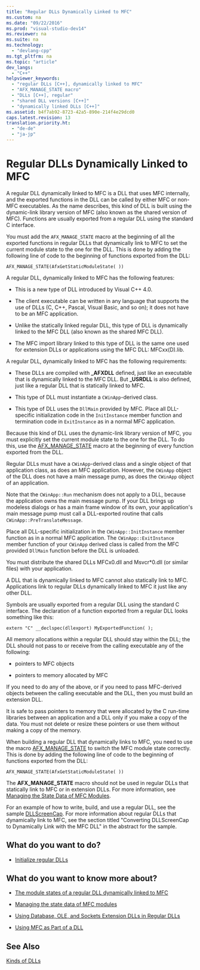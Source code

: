 ```yaml
---
title: "Regular DLLs Dynamically Linked to MFC"
ms.custom: na
ms.date: "09/22/2016"
ms.prod: "visual-studio-dev14"
ms.reviewer: na
ms.suite: na
ms.technology: 
  - "devlang-cpp"
ms.tgt_pltfrm: na
ms.topic: "article"
dev_langs: 
  - "C++"
helpviewer_keywords: 
  - "regular DLLs [C++], dynamically linked to MFC"
  - "AFX_MANAGE_STATE macro"
  - "DLLs [C++], regular"
  - "shared DLL versions [C++]"
  - "dynamically linked DLLs [C++]"
ms.assetid: b4f7ab92-8723-42a5-890e-214f4e29dcd0
caps.latest.revision: 13
translation.priority.ht: 
  - "de-de"
  - "ja-jp"
---
```

# Regular DLLs Dynamically Linked to MFC
A regular DLL dynamically linked to MFC is a DLL that uses MFC internally, and the exported functions in the DLL can be called by either MFC or non-MFC executables. As the name describes, this kind of DLL is built using the dynamic-link library version of MFC (also known as the shared version of MFC). Functions are usually exported from a regular DLL using the standard C interface.  
  
 You must add the `AFX_MANAGE_STATE` macro at the beginning of all the exported functions in regular DLLs that dynamically link to MFC to set the current module state to the one for the DLL. This is done by adding the following line of code to the beginning of functions exported from the DLL:  
  
```  
AFX_MANAGE_STATE(AfxGetStaticModuleState( ))  
```  
  
 A regular DLL, dynamically linked to MFC has the following features:  
  
-   This is a new type of DLL introduced by Visual C++ 4.0.  
  
-   The client executable can be written in any language that supports the use of DLLs (C, C++, Pascal, Visual Basic, and so on); it does not have to be an MFC application.  
  
-   Unlike the statically linked regular DLL, this type of DLL is dynamically linked to the MFC DLL (also known as the shared MFC DLL).  
  
-   The MFC import library linked to this type of DLL is the same one used for extension DLLs or applications using the MFC DLL: MFCxx(D).lib.  
  
 A regular DLL, dynamically linked to MFC has the following requirements:  
  
-   These DLLs are compiled with **_AFXDLL** defined, just like an executable that is dynamically linked to the MFC DLL. But **_USRDLL** is also defined, just like a regular DLL that is statically linked to MFC.  
  
-   This type of DLL must instantiate a `CWinApp`-derived class.  
  
-   This type of DLL uses the `DllMain` provided by MFC. Place all DLL-specific initialization code in the `InitInstance` member function and termination code in `ExitInstance` as in a normal MFC application.  
  
 Because this kind of DLL uses the dynamic-link library version of MFC, you must explicitly set the current module state to the one for the DLL. To do this, use the [AFX_MANAGE_STATE](../VS_csharp/afx_manage_state.md) macro at the beginning of every function exported from the DLL.  
  
 Regular DLLs must have a `CWinApp`-derived class and a single object of that application class, as does an MFC application. However, the `CWinApp` object of the DLL does not have a main message pump, as does the `CWinApp` object of an application.  
  
 Note that the `CWinApp::Run` mechanism does not apply to a DLL, because the application owns the main message pump. If your DLL brings up modeless dialogs or has a main frame window of its own, your application's main message pump must call a DLL-exported routine that calls `CWinApp::PreTranslateMessage`.  
  
 Place all DLL-specific initialization in the `CWinApp::InitInstance` member function as in a normal MFC application. The `CWinApp::ExitInstance` member function of your `CWinApp` derived class is called from the MFC provided `DllMain` function before the DLL is unloaded.  
  
 You must distribute the shared DLLs MFCx0.dll and Msvcr*0.dll (or similar files) with your application.  
  
 A DLL that is dynamically linked to MFC cannot also statically link to MFC. Applications link to regular DLLs dynamically linked to MFC it just like any other DLL.  
  
 Symbols are usually exported from a regular DLL using the standard C interface. The declaration of a function exported from a regular DLL looks something like this:  
  
```  
extern "C" __declspec(dllexport) MyExportedFunction( );  
```  
  
 All memory allocations within a regular DLL should stay within the DLL; the DLL should not pass to or receive from the calling executable any of the following:  
  
-   pointers to MFC objects  
  
-   pointers to memory allocated by MFC  
  
 If you need to do any of the above, or if you need to pass MFC-derived objects between the calling executable and the DLL, then you must build an extension DLL.  
  
 It is safe to pass pointers to memory that were allocated by the C run-time libraries between an application and a DLL only if you make a copy of the data. You must not delete or resize these pointers or use them without making a copy of the memory.  
  
 When building a regular DLL that dynamically links to MFC, you need to use the macro [AFX_MANAGE_STATE](../VS_csharp/afx_manage_state.md) to switch the MFC module state correctly. This is done by adding the following line of code to the beginning of functions exported from the DLL:  
  
```  
AFX_MANAGE_STATE(AfxGetStaticModuleState( ))  
```  
  
 The **AFX_MANAGE_STATE** macro should not be used in regular DLLs that statically link to MFC or in extension DLLs. For more information, see [Managing the State Data of MFC Modules](../VS_csharp/managing-the-state-data-of-mfc-modules.md).  
  
 For an example of how to write, build, and use a regular DLL, see the sample [DLLScreenCap](assetId:///2171291d-3a50-403b-90a1-d93c2acb4f4a). For more information about regular DLLs that dynamically link to MFC, see the section titled "Converting DLLScreenCap to Dynamically Link with the MFC DLL" in the abstract for the sample.  
  
## What do you want to do?  
  
-   [Initialize regular DLLs](../VS_csharp/initializing-regular-dlls.md)  
  
## What do you want to know more about?  
  
-   [The module states of a regular DLL dynamically linked to MFC](../VS_csharp/module-states-of-a-regular-dll-dynamically-linked-to-mfc.md)  
  
-   [Managing the state data of MFC modules](../VS_csharp/managing-the-state-data-of-mfc-modules.md)  
  
-   [Using Database, OLE, and Sockets Extension DLLs in Regular DLLs](../VS_csharp/using-database--ole--and-sockets-extension-dlls-in-regular-dlls.md)  
  
-   [Using MFC as Part of a DLL](../VS_csharp/tn011--using-mfc-as-part-of-a-dll.md)  
  
## See Also  
 [Kinds of DLLs](../VS_csharp/kinds-of-dlls.md)